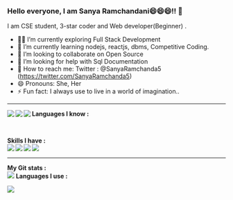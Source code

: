 ### Hello everyone, I am Sanya Ramchandani😄😄😄!! 👋

I am CSE student, 3-star coder and Web developer(Beginner) .

- 🔭🧐 I’m currently exploring Full Stack Development
- 📕 I’m currently learning nodejs, reactjs, dbms, Competitive Coding.
- 👯 I’m looking to collaborate on Open Source
- 🧐 I’m looking for help with Sql Documentation
- 📱 How to reach me:  Twitter : @SanyaRamchanda5
                       (https://twitter.com/SanyaRamchanda5)
- 😄 Pronouns: She, Her
- ⚡ Fun fact: I always use to live in a world of imagination..

<hr>

<b>Languages I know :  </b>
<img align="left" src="https://img.icons8.com/color/48/000000/c-plus-plus-logo.png"/>
<img align="left" src="https://img.icons8.com/color/48/000000/python.png"/>
<img align="left" src="https://img.icons8.com/ios-filled/48/000000/php-logo.png"/>

<br>

<b>Skills I have : </b>
<br>
<img align="left" src="https://img.icons8.com/ios-filled/60/000000/html-5.png"/>
<img align="left" src="https://img.icons8.com/ios-glyphs/60/000000/css3.png"/>
<img align="left"  src="https://img.icons8.com/ios-filled/60/000000/javascript-logo.png"/>
<img  align="left" src="https://img.icons8.com/color/60/000000/bootstrap.png"/>
<br>

<hr>

<b>My Git stats :</b>
<br>
<img src="https://github-readme-stats.vercel.app/api?username=sanu-coder&&show_icons=true&title_color=33d6ff&icon_color=c2c2d6&text_color=ccccff&bg_color=000000">
<b>Languages I use :</b>
<br>

<img src="https://github-readme-stats.vercel.app/api/top-langs/?username=sanu-coder&theme=dark&hide_langs_below=1">
